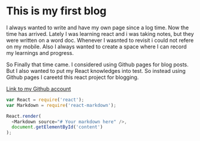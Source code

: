 # This is my first blog

I always wanted to write and have my own page since a log time. Now the time has arrived.
Lately I was learning react and i was taking notes, but they were written on a word doc. Whenever I wasnted to revisit i could not refere on my mobile.
Also I always wanted to create a space where I can record my learnings and progress.

So Finally that time came. I considered using Github pages for blog posts. But I also wanted to put my React knowledges into test.
So instead using Github pages I careetd this react project for blogging.

[Link to my Github account ](https://github.com/hegdevishwa)

```js
var React = require('react');
var Markdown = require('react-markdown');

React.render(
  <Markdown source="# Your markdown here" />,
  document.getElementById('content')
);
````
